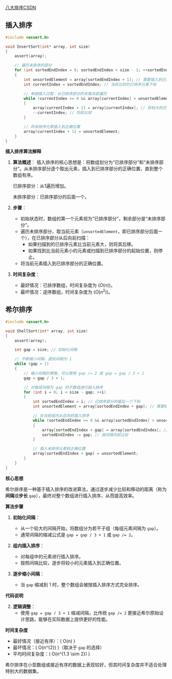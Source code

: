 [八大排序CSDN](https://blog.csdn.net/Edward_Asia/article/details/121419975)

## 插入排序

```c
#include <assert.h>

void InsertSort(int* array, int size)
{
    assert(array);

    // 遍历未排序的部分
    for (int sortedEndIndex = 0; sortedEndIndex < size - 1; ++sortedEndIndex) // 已排序部分的最后一个下标
    {
        int unsortedElement = array[sortedEndIndex + 1]; // 需要插入到已排序部分的元素
        int currentIndex = sortedEndIndex; // 当前比较的已排序元素下标

        // 单趟插入过程：从已排序部分的末尾向前遍历
        while (currentIndex >= 0 && array[currentIndex] > unsortedElement)
        {
            array[currentIndex + 1] = array[currentIndex]; // 将较大的已排序元素向后移动
            --currentIndex; // 向前比较
        }

        // 将未排序元素插入到正确位置
        array[currentIndex + 1] = unsortedElement;
    }
}
```

**插入排序算法解释**

1. **算法概述**：
   插入排序的核心思想是：将数组划分为“已排序部分”和“未排序部分”。从未排序部分逐个取出元素，插入到已排序部分的正确位置，直到整个数组有序。

   已排序部分：从1遍历增加。

   未排序部分：已排序部分的后面一个。

2. **步骤**：
   - 初始状态时，数组的第一个元素视为“已排序部分”，剩余部分是“未排序部分”。
   - 遍历未排序部分，取当前元素（`unsortedElement`，即已排序部分后面一个），在已排序部分从后向前扫描：
     - 如果扫描到的已排序元素比当前元素大，则将其后移。
     - 如果找到比当前元素小的元素或扫描到已排序部分的起始位置，则停止。
   - 将当前元素插入到已排序部分的正确位置。

3. **时间复杂度**：
   - 最好情况：已排序数组，时间复杂度为 $(O(n))$。
   - 最坏情况：逆序数组，时间复杂度为 $(O(n^2))$。

## 希尔排序

```c
#include <assert.h>

void ShellSort(int* array, int size)
{
    assert(array);

    int gap = size; // 初始化间隔

    // 不断缩小间隔，直到间隔为 1
    while (gap > 1)
    {
        // 缩小间隔的策略，可以使用 gap /= 2 或 gap = gap / 3 + 1
        gap = gap / 3 + 1;

        // 对每组间隔为 gap 的子数组进行插入排序
        for (int i = 0; i < size - gap; ++i)
        {
            int sortedEndIndex = i; // 已排序部分的最后一个下标
            int unsortedElement = array[sortedEndIndex + gap]; // 需要插入的元素

            // 在当前组内从后向前插入排序
            while (sortedEndIndex >= 0 && array[sortedEndIndex] > unsortedElement)
            {
                array[sortedEndIndex + gap] = array[sortedEndIndex]; // 向后移动较大元素
                sortedEndIndex -= gap; // 按间隔向前比较
            }

            // 插入未排序元素到正确位置
            array[sortedEndIndex + gap] = unsortedElement;
        }
    }
}
```


**核心思想**

希尔排序是一种基于插入排序的改进算法，通过逐步减少比较和移动的距离（称为**间隔**或**步长** `gap`），最终对整个数组进行插入排序，从而提高效率。

**算法步骤**

1. **初始化间隔**：
   - 从一个较大的间隔开始，将数组分为若干子组（每组元素间隔为 `gap`）。
   - 通常间隔的缩减公式是 `gap = gap / 3 + 1` 或 `gap /= 2`。

2. **组内插入排序**：
   - 对每组中的元素进行插入排序。
   - 按照间隔比较，逐步将较小的元素插入到正确位置。

3. **逐步缩小间隔**：
   - 当 `gap` 缩减到 1 时，整个数组会被按插入排序方式完全排序。

**代码说明**

2. **逻辑调整**：
   - 使用 `gap = gap / 3 + 1` 缩减间隔，比传统 `gap /= 2` 更接近希尔原始设计思路，能够在实际数据上提供更好的性能。

**时间复杂度**

- 最好情况（接近有序）：\( O(n) \)
- 最坏情况：\( O(n^{2}) \)（取决于 `gap` 的选择）
- 平均时间复杂度：\( O(n^{1.3 \sim 2}) \)

希尔排序在小型数组或接近有序的数据上表现较好，但其时间复杂度并不适合处理特别大的数据集。